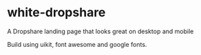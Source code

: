 # white-dropshare
A Dropshare landing page that looks great on desktop and mobile

Build using uikit, font awesome and google fonts.
